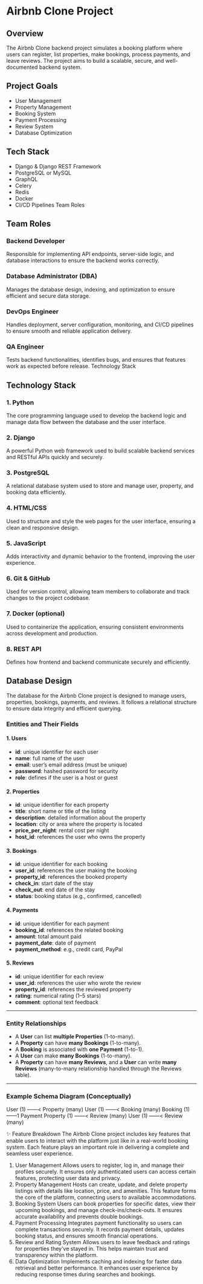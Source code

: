# Airbnb Clone Project

## Overview
The Airbnb Clone backend project simulates a booking platform where users can register, list properties, make bookings, process payments, and leave reviews. The project aims to build a scalable, secure, and well-documented backend system.

## Project Goals
- User Management
- Property Management
- Booking System
- Payment Processing
- Review System
- Database Optimization

## Tech Stack
- Django & Django REST Framework
- PostgreSQL or MySQL
- GraphQL
- Celery
- Redis
- Docker
- CI/CD Pipelines
Team Roles
## Team Roles

### Backend Developer
Responsible for implementing API endpoints, server-side logic, and database interactions to ensure the backend works correctly.

### Database Administrator (DBA)
Manages the database design, indexing, and optimization to ensure efficient and secure data storage.

### DevOps Engineer
Handles deployment, server configuration, monitoring, and CI/CD pipelines to ensure smooth and reliable application delivery.

### QA Engineer
Tests backend functionalities, identifies bugs, and ensures that features work as expected before release.
Technology Stack
## Technology Stack

### 1. Python
The core programming language used to develop the backend logic and manage data flow between the database and the user interface.

### 2. Django
A powerful Python web framework used to build scalable backend services and RESTful APIs quickly and securely.

### 3. PostgreSQL
A relational database system used to store and manage user, property, and booking data efficiently.

### 4. HTML/CSS
Used to structure and style the web pages for the user interface, ensuring a clean and responsive design.

### 5. JavaScript
Adds interactivity and dynamic behavior to the frontend, improving the user experience.

### 6. Git & GitHub
Used for version control, allowing team members to collaborate and track changes to the project codebase.

### 7. Docker (optional)
Used to containerize the application, ensuring consistent environments across development and production.

### 8. REST API
Defines how frontend and backend communicate securely and efficiently.
## Database Design

The database for the Airbnb Clone project is designed to manage users, properties, bookings, payments, and reviews. It follows a relational structure to ensure data integrity and efficient querying.

### **Entities and Their Fields**

#### 1. Users
- **id**: unique identifier for each user  
- **name**: full name of the user  
- **email**: user’s email address (must be unique)  
- **password**: hashed password for security  
- **role**: defines if the user is a host or guest  

#### 2. Properties
- **id**: unique identifier for each property  
- **title**: short name or title of the listing  
- **description**: detailed information about the property  
- **location**: city or area where the property is located  
- **price_per_night**: rental cost per night  
- **host_id**: references the user who owns the property  

#### 3. Bookings
- **id**: unique identifier for each booking  
- **user_id**: references the user making the booking  
- **property_id**: references the booked property  
- **check_in**: start date of the stay  
- **check_out**: end date of the stay  
- **status**: booking status (e.g., confirmed, cancelled)  

#### 4. Payments
- **id**: unique identifier for each payment  
- **booking_id**: references the related booking  
- **amount**: total amount paid  
- **payment_date**: date of payment  
- **payment_method**: e.g., credit card, PayPal  

#### 5. Reviews
- **id**: unique identifier for each review  
- **user_id**: references the user who wrote the review  
- **property_id**: references the reviewed property  
- **rating**: numerical rating (1–5 stars)  
- **comment**: optional text feedback  

---

### **Entity Relationships**

- A **User** can list **multiple Properties** (1-to-many).  
- A **Property** can have **many Bookings** (1-to-many).  
- A **Booking** is associated with **one Payment** (1-to-1).  
- A **User** can make **many Bookings** (1-to-many).  
- A **Property** can have **many Reviews**, and a **User** can write **many Reviews** (many-to-many relationship handled through the Reviews table).

---

### **Example Schema Diagram (Conceptually)**

User (1) ——< Property (many)
User (1) ——< Booking (many)
Booking (1) ——1 Payment
Property (1) ——< Review (many)
User (1) ——< Review (many)

✨ Feature Breakdown
The Airbnb Clone project includes key features that enable users to interact with the platform just like in a real-world booking system. Each feature plays an important role in delivering a complete and seamless user experience.
1. User Management
Allows users to register, log in, and manage their profiles securely.
It ensures only authenticated users can access certain features, protecting user data and privacy.
2. Property Management
Hosts can create, update, and delete property listings with details like location, price, and amenities.
This feature forms the core of the platform, connecting users to available accommodations.
3. Booking System
Users can book properties for specific dates, view their upcoming bookings, and manage check-ins/check-outs.
It ensures accurate availability and prevents double bookings.
4. Payment Processing
Integrates payment functionality so users can complete transactions securely.
It records payment details, updates booking status, and ensures smooth financial operations.
5. Review and Rating System
Allows users to leave feedback and ratings for properties they’ve stayed in.
This helps maintain trust and transparency within the platform.
6. Data Optimization
Implements caching and indexing for faster data retrieval and better performance.
It enhances user experience by reducing response times during searches and bookings.
